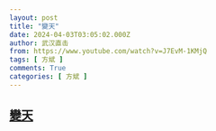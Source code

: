 ```yaml
---
layout: post
title: "變天"
date: 2024-04-03T03:05:02.000Z
author: 武汉直击
from: https://www.youtube.com/watch?v=J7EvM-1KMjQ
tags: [ 方斌 ]
comments: True
categories: [ 方斌 ]
---
```

<!--1712113502000-->
[變天](https://www.youtube.com/watch?v=J7EvM-1KMjQ)
------

<div>

</div>
